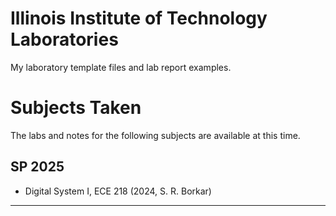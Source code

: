 # Illinois Institute of Technology Laboratories
My laboratory template files and lab report examples.

# Subjects Taken
The labs and notes for the following subjects are available at this time.

## SP 2025
- Digital System I, ECE 218 (2024, S. R. Borkar)

---

